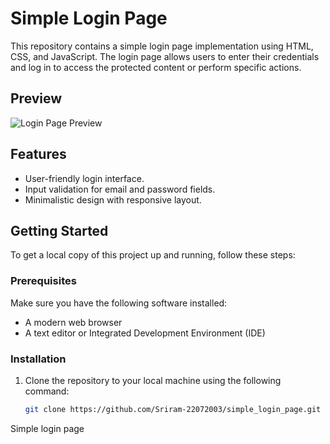 # Simple Login Page

This repository contains a simple login page implementation using HTML, CSS, and JavaScript. The login page allows users to enter their credentials and log in to access the protected content or perform specific actions.

## Preview

![Login Page Preview](login_page_preview.png)

## Features

- User-friendly login interface.
- Input validation for email and password fields.
- Minimalistic design with responsive layout.

## Getting Started

To get a local copy of this project up and running, follow these steps:

### Prerequisites

Make sure you have the following software installed:

- A modern web browser
- A text editor or Integrated Development Environment (IDE)

### Installation

1. Clone the repository to your local machine using the following command:

   ```bash
   git clone https://github.com/Sriram-22072003/simple_login_page.git
Simple login page
